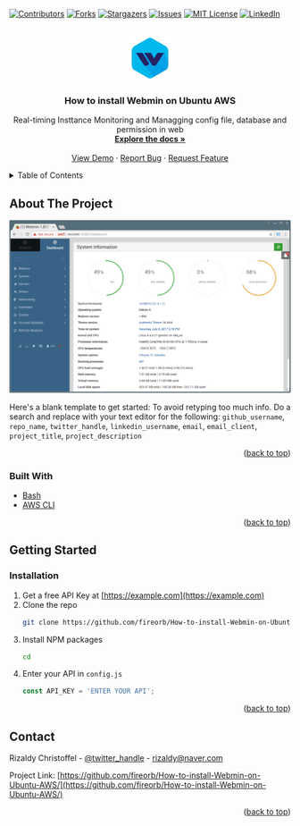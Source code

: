 <div id="top"></div>
<!--
*** Thanks for checking out the Best-README-Template. If you have a suggestion
*** that would make this better, please fork the repo and create a pull request
*** or simply open an issue with the tag "enhancement".
*** Don't forget to give the project a star!
*** Thanks again! Now go create something AMAZING! :D
-->



<!-- PROJECT SHIELDS -->
<!--
*** I'm using markdown "reference style" links for readability.
*** Reference links are enclosed in brackets [ ] instead of parentheses ( ).
*** See the bottom of this document for the declaration of the reference variables
*** for contributors-url, forks-url, etc. This is an optional, concise syntax you may use.
*** https://www.markdownguide.org/basic-syntax/#reference-style-links
-->
[![Contributors][contributors-shield]][contributors-url]
[![Forks][forks-shield]][forks-url]
[![Stargazers][stars-shield]][stars-url]
[![Issues][issues-shield]][issues-url]
[![MIT License][license-shield]][license-url]
[![LinkedIn][linkedin-shield]][linkedin-url]



<!-- PROJECT LOGO -->
<br />
<div align="center">
  <a href="https://github.com/fireorb/How-to-install-Webmin-on-Ubuntu-AWS">
    <img src="webminlogo.png" alt="Logo" width="80" height="80">
  </a>

<h3 align="center">How to install Webmin on Ubuntu AWS</h3>

  <p align="center">
    Real-timing Insttance Monitoring and Managging config file, database and permission in web
    <br />
    <a href="https://github.com/fireorb/How-to-install-Webmin-on-Ubuntu-AWS"><strong>Explore the docs »</strong></a>
    <br />
    <br />
    <a href="https://github.com/fireorb/How-to-install-Webmin-on-Ubuntu-AWS">View Demo</a>
    ·
    <a href="https://github.com/fireorb/How-to-install-Webmin-on-Ubuntu-AWS/issues">Report Bug</a>
    ·
    <a href="https://github.com/fireorb/How-to-install-Webmin-on-Ubuntu-AWS/issues">Request Feature</a>
  </p>
</div>



<!-- TABLE OF CONTENTS -->
<details>
  <summary>Table of Contents</summary>
  <ol>
    <li>
      <a href="#about-the-project">About The Project</a>
      <ul>
        <li><a href="#built-with">Built With</a></li>
      </ul>
    </li>
    <li>
      <a href="#getting-started">Getting Started</a>
      <ul>
        <li><a href="#prerequisites">Prerequisites</a></li>
        <li><a href="#installation">Installation</a></li>
      </ul>
    </li>
    <li><a href="#contact">Contact</a></li>
  </ol>
</details>



<!-- ABOUT THE PROJECT -->
## About The Project

[![Product Name Screen Shot][product-screenshot]](https://www.webmin.com/)

Here's a blank template to get started: To avoid retyping too much info. Do a search and replace with your text editor for the following: `github_username`, `repo_name`, `twitter_handle`, `linkedin_username`, `email`, `email_client`, `project_title`, `project_description`

<p align="right">(<a href="#top">back to top</a>)</p>



### Built With

* [Bash](https://www.gnu.org/software/bash/)
* [AWS CLI](https://aws.amazon.com/cli/)

<p align="right">(<a href="#top">back to top</a>)</p>



<!-- GETTING STARTED -->
## Getting Started

### Installation

1. Get a free API Key at [https://example.com](https://example.com)
1. Clone the repo
   ```sh
   git clone https://github.com/fireorb/How-to-install-Webmin-on-Ubuntu-AWS.git
   ```
3. Install NPM packages
   ```sh
   cd 
   ```
4. Enter your API in `config.js`
   ```js
   const API_KEY = 'ENTER YOUR API';
   ```

<p align="right">(<a href="#top">back to top</a>)</p>



<!-- CONTACT -->
## Contact

Rizaldy Christoffel - [@twitter_handle](https://twitter.com/twitter_handle) - rizaldy@naver.com

Project Link: [https://github.com/fireorb/How-to-install-Webmin-on-Ubuntu-AWS/](https://github.com/fireorb/How-to-install-Webmin-on-Ubuntu-AWS/)

<p align="right">(<a href="#top">back to top</a>)</p>



<!-- MARKDOWN LINKS & IMAGES -->
<!-- https://www.markdownguide.org/basic-syntax/#reference-style-links -->
[contributors-shield]: https://img.shields.io/github/contributors/github_username/repo_name.svg?style=for-the-badge
[contributors-url]: https://github.com/github_username/repo_name/graphs/contributors
[forks-shield]: https://img.shields.io/github/forks/github_username/repo_name.svg?style=for-the-badge
[forks-url]: https://github.com/github_username/repo_name/network/members
[stars-shield]: https://img.shields.io/github/stars/github_username/repo_name.svg?style=for-the-badge
[stars-url]: https://github.com/github_username/repo_name/stargazers
[issues-shield]: https://img.shields.io/github/issues/github_username/repo_name.svg?style=for-the-badge
[issues-url]: https://github.com/github_username/repo_name/issues
[license-shield]: https://img.shields.io/github/license/github_username/repo_name.svg?style=for-the-badge
[license-url]: https://github.com/github_username/repo_name/blob/master/LICENSE.txt
[linkedin-shield]: https://img.shields.io/badge/-LinkedIn-black.svg?style=for-the-badge&logo=linkedin&colorB=555
[linkedin-url]: https://linkedin.com/in/linkedin_username
[product-screenshot]: webmin.png

